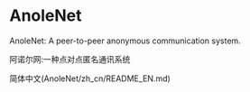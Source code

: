 # AnoleNet
AnoleNet: A peer-to-peer anonymous communication system.

阿诺尔网:一种点对点匿名通讯系统

简体中文(AnoleNet/zh_cn/README_EN.md)
